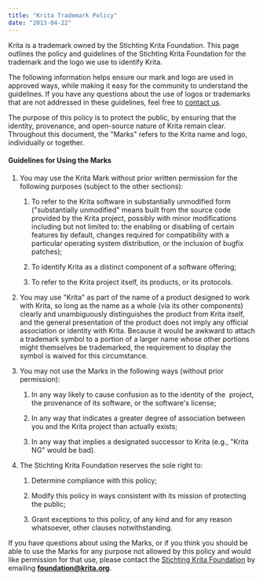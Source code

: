 ```yaml
---
title: "Krita Trademark Policy"
date: "2013-04-22"
---
```


Krita is a trademark owned by the Stichting Krita Foundation. This page outlines the policy and guidelines of the Stichting Krita Foundation for the trademark and the logo we use to identify Krita.

The following information helps ensure our mark and logo are used in approved ways, while making it easy for the community to understand the guidelines. If you have any questions about the use of logos or trademarks that are not addressed in these guidelines, feel free to [contact us](mailto:foundation@krita.org).

The purpose of this policy is to protect the public, by ensuring that the identity, provenance, and open-source nature of Krita remain clear. Throughout this document, the "Marks" refers to the Krita name and logo, individually or together.

#### Guidelines for Using the Marks

1. You may use the Krita Mark without prior written permission for the following purposes (subject to the other sections):
    
    1. To refer to the Krita software in substantially unmodified form ("substantially unmodified" means built from the source code provided by the Krita project, possibly with minor modifications including but not limited to: the enabling or disabling of certain features by default, changes required for compatibility with a particular operating system distribution, or the inclusion of bugfix patches);
        
    2. To identify Krita as a distinct component of a software offering;
        
    3. To refer to the Krita project itself, its products, or its protocols.
        
2. You may use "Krita" as part of the name of a product designed to work with Krita, so long as the name as a whole (via its other components) clearly and unambiguously distinguishes the product from Krita itself, and the general presentation of the product does not imply any official association or identity with Krita. Because it would be awkward to attach a trademark symbol to a portion of a larger name whose other portions might themselves be trademarked, the requirement to display the symbol is waived for this circumstance.
    
3. You may not use the Marks in the following ways (without prior permission):
    
    1. In any way likely to cause confusion as to the identity of the  project, the provenance of its software, or the software's license;
        
    2. In any way that indicates a greater degree of association between you and the Krita project than actually exists;
        
    3. In any way that implies a designated successor to Krita (e.g., "Krita NG" would be bad).
        
4. The Stichting Krita Foundation reserves the sole right to:
    
    1. Determine compliance with this policy;
        
    2. Modify this policy in ways consistent with its mission of protecting the public;
        
    3. Grant exceptions to this policy, of any kind and for any reason whatsoever, other clauses notwithstanding.
        

If you have questions about using the Marks, or if you think you should be able to use the Marks for any purpose not allowed by this policy and would like permission for that use, please contact the [Stichting Krita Foundation](http://krita.org/foundation) by emailing **foundation@krita.org**.
